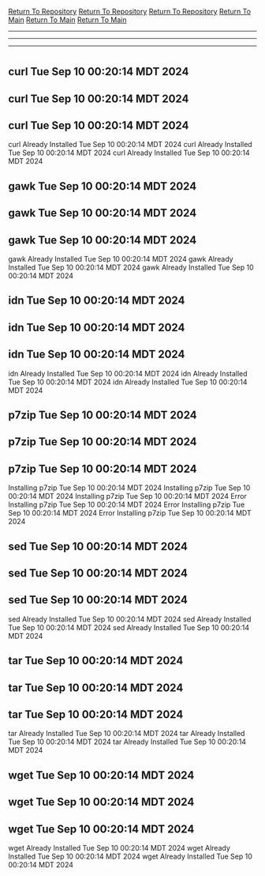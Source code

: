[Return To Repository](https://github.com/DigitalWarrior/piholeparser/)
[Return To Repository](https://github.com/DigitalWarrior/piholeparser/)
[Return To Repository](https://github.com/DigitalWarrior/piholeparser/)
[Return To Main](https://github.com/DigitalWarrior/piholeparser/blob/master/RecentRunLogs/Mainlog.md)
[Return To Main](https://github.com/DigitalWarrior/piholeparser/blob/master/RecentRunLogs/Mainlog.md)
[Return To Main](https://github.com/DigitalWarrior/piholeparser/blob/master/RecentRunLogs/Mainlog.md)
____________________________________
____________________________________
____________________________________
# 
# 
# 
## curl Tue Sep 10 00:20:14 MDT 2024
## curl Tue Sep 10 00:20:14 MDT 2024
## curl Tue Sep 10 00:20:14 MDT 2024
curl Already Installed Tue Sep 10 00:20:14 MDT 2024
curl Already Installed Tue Sep 10 00:20:14 MDT 2024
curl Already Installed Tue Sep 10 00:20:14 MDT 2024
## gawk Tue Sep 10 00:20:14 MDT 2024
## gawk Tue Sep 10 00:20:14 MDT 2024
## gawk Tue Sep 10 00:20:14 MDT 2024
gawk Already Installed Tue Sep 10 00:20:14 MDT 2024
gawk Already Installed Tue Sep 10 00:20:14 MDT 2024
gawk Already Installed Tue Sep 10 00:20:14 MDT 2024
## idn Tue Sep 10 00:20:14 MDT 2024
## idn Tue Sep 10 00:20:14 MDT 2024
## idn Tue Sep 10 00:20:14 MDT 2024
idn Already Installed Tue Sep 10 00:20:14 MDT 2024
idn Already Installed Tue Sep 10 00:20:14 MDT 2024
idn Already Installed Tue Sep 10 00:20:14 MDT 2024
## p7zip Tue Sep 10 00:20:14 MDT 2024
## p7zip Tue Sep 10 00:20:14 MDT 2024
## p7zip Tue Sep 10 00:20:14 MDT 2024
Installing p7zip Tue Sep 10 00:20:14 MDT 2024
Installing p7zip Tue Sep 10 00:20:14 MDT 2024
Installing p7zip Tue Sep 10 00:20:14 MDT 2024
Error Installing p7zip Tue Sep 10 00:20:14 MDT 2024
Error Installing p7zip Tue Sep 10 00:20:14 MDT 2024
Error Installing p7zip Tue Sep 10 00:20:14 MDT 2024
## sed Tue Sep 10 00:20:14 MDT 2024
## sed Tue Sep 10 00:20:14 MDT 2024
## sed Tue Sep 10 00:20:14 MDT 2024
sed Already Installed Tue Sep 10 00:20:14 MDT 2024
sed Already Installed Tue Sep 10 00:20:14 MDT 2024
sed Already Installed Tue Sep 10 00:20:14 MDT 2024
## tar Tue Sep 10 00:20:14 MDT 2024
## tar Tue Sep 10 00:20:14 MDT 2024
## tar Tue Sep 10 00:20:14 MDT 2024
tar Already Installed Tue Sep 10 00:20:14 MDT 2024
tar Already Installed Tue Sep 10 00:20:14 MDT 2024
tar Already Installed Tue Sep 10 00:20:14 MDT 2024
## wget Tue Sep 10 00:20:14 MDT 2024
## wget Tue Sep 10 00:20:14 MDT 2024
## wget Tue Sep 10 00:20:14 MDT 2024
wget Already Installed Tue Sep 10 00:20:14 MDT 2024
wget Already Installed Tue Sep 10 00:20:14 MDT 2024
wget Already Installed Tue Sep 10 00:20:14 MDT 2024
